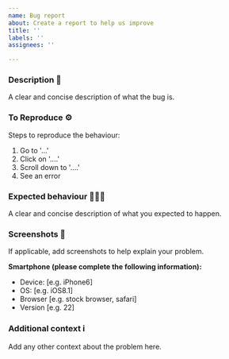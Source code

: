 ```yaml
---
name: Bug report
about: Create a report to help us improve
title: ''
labels: ''
assignees: ''

---
```


### Description 📜
A clear and concise description of what the bug is.

### To Reproduce ⚙
Steps to reproduce the behaviour:
1. Go to '...'
2. Click on '....'
3. Scroll down to '....'
4. See an error

### Expected behaviour 🕵🏼‍♀️
A clear and concise description of what you expected to happen.

### Screenshots 📱
If applicable, add screenshots to help explain your problem.

**Smartphone (please complete the following information):**
 - Device: [e.g. iPhone6]
 - OS: [e.g. iOS8.1]
 - Browser [e.g. stock browser, safari]
 - Version [e.g. 22]

### Additional context ℹ
Add any other context about the problem here.
